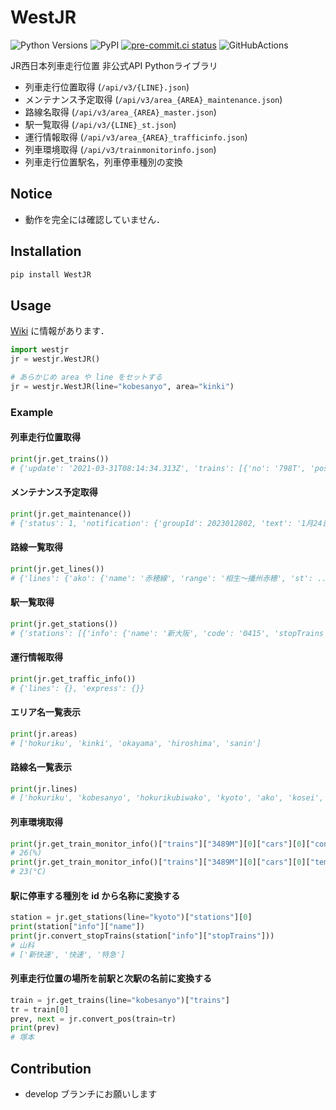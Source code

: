 # WestJR

![Python Versions](https://img.shields.io/pypi/pyversions/WestJR.svg)
![PyPI](https://badge.fury.io/py/WestJR.svg)
[![pre-commit.ci status](https://results.pre-commit.ci/badge/github/unyacat/westjr/master.svg)](https://results.pre-commit.ci/latest/github/unyacat/westjr/master)
![GitHubActions](https://github.com/unyacat/westjr/workflows/Test/badge.svg)

JR西日本列車走行位置 非公式API Pythonライブラリ

* 列車走行位置取得 (`/api/v3/{LINE}.json`)
* メンテナンス予定取得 (`/api/v3/area_{AREA}_maintenance.json`)
* 路線名取得 (`/api/v3/area_{AREA}_master.json`)
* 駅一覧取得 (`/api/v3/{LINE}_st.json`)
* 運行情報取得 (`/api/v3/area_{AREA}_trafficinfo.json`)
* 列車環境取得 (`/api/v3/trainmonitorinfo.json`)
* 列車走行位置駅名，列車停車種別の変換

## Notice

* 動作を完全には確認していません．

## Installation

```bash
pip install WestJR
```

## Usage

[Wiki](https://github.com/unyacat/westjr/wiki) に情報があります．

```python
import westjr
jr = westjr.WestJR()

# あらかじめ area や line をセットする
jr = westjr.WestJR(line="kobesanyo", area="kinki")
```

### Example

#### 列車走行位置取得

```python
print(jr.get_trains())
# {'update': '2021-03-31T08:14:34.313Z', 'trains': [{'no': '798T', 'pos': '0414_0415', ...
```

#### メンテナンス予定取得

```python
print(jr.get_maintenance())
# {'status': 1, 'notification': {'groupId': 2023012802, 'text': '1月24日から1月31日を, ...
```

#### 路線一覧取得

```python
print(jr.get_lines())
# {'lines': {'ako': {'name': '赤穂線', 'range': '相生〜播州赤穂', 'st': ...
```

#### 駅一覧取得

```python
print(jr.get_stations())
# {'stations': [{'info': {'name': '新大阪', 'code': '0415', 'stopTrains': [1, 2, 5], 'typeNotice': None, ...
```

#### 運行情報取得

```Python
print(jr.get_traffic_info())
# {'lines': {}, 'express': {}}
```

#### エリア名一覧表示

```python
print(jr.areas)
# ['hokuriku', 'kinki', 'okayama', 'hiroshima', 'sanin']
```

#### 路線名一覧表示

```python
print(jr.lines)
# ['hokuriku', 'kobesanyo', 'hokurikubiwako', 'kyoto', 'ako', 'kosei', 'kusatsu', 'nara', 'sagano', 'sanin1', 'sanin2', 'osakahigashi', 'takarazuka']
```

#### 列車環境取得

```python
print(jr.get_train_monitor_info()["trains"]["3489M"][0]["cars"][0]["congestion"])
# 26(%)
print(jr.get_train_monitor_info()["trains"]["3489M"][0]["cars"][0]["temp"])
# 23(°C)
```

#### 駅に停車する種別を id から名称に変換する

```python
station = jr.get_stations(line="kyoto")["stations"][0]
print(station["info"]["name"])
print(jr.convert_stopTrains(station["info"]["stopTrains"]))
# 山科
# ['新快速', '快速', '特急']

```

#### 列車走行位置の場所を前駅と次駅の名前に変換する

```python
train = jr.get_trains(line="kobesanyo")["trains"]
tr = train[0]
prev, next = jr.convert_pos(train=tr)
print(prev)
# 塚本
```

## Contribution

* develop ブランチにお願いします
